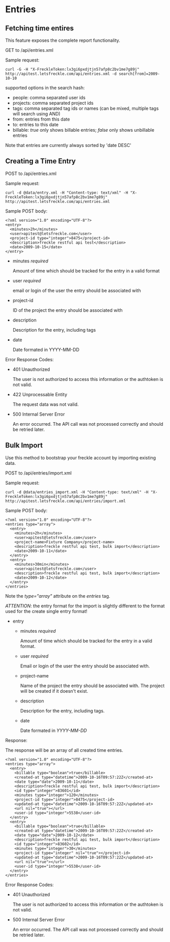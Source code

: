 Entries
=======

Fetching time entires
---------------------

This feature exposes the complete report functionality.

GET to /api/entries.xml

Sample request:

    curl -G -H "X-FreckleToken:lx3gi6pxdjtjn57afp8c2bv1me7g89j" http://apitest.letsfreckle.com/api/entries.xml -d search[from]=2009-10-10

supported options in the search hash:

* people: comma separated user ids
* projects:  comma separated project ids
* tags: comma separated tag ids or names (can be mixed, multiple tags will search using AND)
* from: entries from this date
* to: entries to this date
* billable: _true_ only shows billable entries; _false_ only shows unbillable entries

Note that entries are currently always sorted by 'date DESC'

Creating a Time Entry
---------------------

POST to /api/entries.xml

Sample request:

    curl -d @data/entry.xml -H "Content-type: text/xml" -H "X-FreckleToken:lx3gi6pxdjtjn57afp8c2bv1me7g89j" http://apitest.letsfreckle.com/api/entries.xml

Sample POST body:

    <?xml version="1.0" encoding="UTF-8"?>
    <entry>
      <minutes>2h</minutes>
      <user>apitest@letsfreckle.com</user>
      <project-id type="integer">8475</project-id>
      <description>freckle restful api test</description>
      <date>2009-10-15</date>
    </entry>

  * minutes *required*

    Amount of time which should be tracked for the entry in a valid format

  * user *required*

    email or login of the user the entry should be associated with

  * project-id

    ID of the project the entry should be associated with

  * description

    Description for the entry, including tags

  * date

    Date formated in YYYY-MM-DD

Error Response Codes:

  * 401 Unauthorized

    The user is not authorized to access this information or the authtoken is not valid.

  * 422 Unprocessable Entity

    The request data was not valid.

  * 500 Internal Server Error

    An error occurred. The API call was not processed correctly and should be retried later.


Bulk Import
-----------

Use this method to bootstrap your freckle account by importing existing data.

POST to /api/entries/import.xml

Sample request:

    curl -d @data/entries_import.xml -H "Content-type: text/xml" -H "X-FreckleToken:lx3gi6pxdjtjn57afp8c2bv1me7g89j" http://apitest.letsfreckle.com/api/entries/import.xml

Sample POST body:

    <?xml version="1.0" encoding="UTF-8"?>
    <entries type="array">
      <entry>
        <minutes>2h</minutes>
        <user>apitest@letsfreckle.com</user>
        <project-name>Fixture Company</project-name>
        <description>freckle restful api test, bulk import</description>
        <date>2009-10-11</date>
      </entry>
      <entry>
        <minutes>30min</minutes>
        <user>apitest@letsfreckle.com</user>
        <description>freckle restful api test, bulk import</description>
        <date>2009-10-12</date>
      </entry>
    </entries>

Note the *type="array"* attribute on the *entries* tag.

*ATTENTION*: the entry format for the import is slightly different to the format used for the create single entry format!

* entry
  * minutes *required*

    Amount of time which should be tracked for the entry in a valid format.

  * user *required*

    Email or login of the user the entry should be associated with.

  * project-name

    Name of the project the entry should be associated with. The project will be created if it doesn't exist.

  * description

    Description for the entry, including tags.

  * date

    Date formated in _YYYY-MM-DD_


Response:

The response will be an array of all created time entries.

    <?xml version="1.0" encoding="UTF-8"?>
    <entries type="array">
      <entry>
        <billable type="boolean">true</billable>
        <created-at type="datetime">2009-10-16T09:57:22Z</created-at>
        <date type="date">2009-10-11</date>
        <description>freckle restful api test, bulk import</description>
        <id type="integer">83601</id>
        <minutes type="integer">120</minutes>
        <project-id type="integer">8475</project-id>
        <updated-at type="datetime">2009-10-16T09:57:22Z</updated-at>
        <url nil="true"></url>
        <user-id type="integer">5538</user-id>
      </entry>
      <entry>
        <billable type="boolean">true</billable>
        <created-at type="datetime">2009-10-16T09:57:22Z</created-at>
        <date type="date">2009-10-12</date>
        <description>freckle restful api test, bulk import</description>
        <id type="integer">83602</id>
        <minutes type="integer">30</minutes>
        <project-id type="integer" nil="true"></project-id>
        <updated-at type="datetime">2009-10-16T09:57:22Z</updated-at>
        <url nil="true"></url>
        <user-id type="integer">5538</user-id>
      </entry>
    </entries>

Error Response Codes:

  * 401 Unauthorized

    The user is not authorized to access this information or the authtoken is not valid.

  * 500 Internal Server Error

    An error occurred. The API call was not processed correctly and should be retried later.
